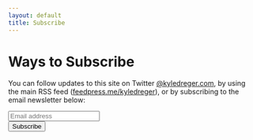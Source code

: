 ```yaml
---
layout: default
title: Subscribe
---
```

# Ways to Subscribe
You can follow updates to this site on Twitter [@kyledreger.com](http://twitter.com/kyledregercom), by using the main RSS feed ([feedpress.me/kyledreger](http://feedpress.me/kyledreger)), or by subscribing to the email newsletter below:

<!-- Begin MailChimp Signup Form -->
<div id="mc_embed_signup">
<form action="http://kyledreger.us4.list-manage2.com/subscribe/post?u=d7543fba33f02cdaaf69e0e0c&amp;id=161589a1dc" method="post" id="mc-embedded-subscribe-form" name="mc-embedded-subscribe-form" class="validate" target="_blank" novalidate>

<div class="mc-field-group">
</label>
  <input type="email" value="" name="EMAIL" class="required email" placeholder="Email address" id="mce-EMAIL">
</div>
  <div id="mce-responses" class="clear">
    <div class="response" id="mce-error-response" style="display:none"></div>
    <div class="response" id="mce-success-response" style="display:none"></div>
  </div>    <!-- real people should not fill this in and expect good things - do not remove this or risk form bot signups-->
    <div style="position: absolute; left: -5000px;"><input type="text" name="b_d7543fba33f02cdaaf69e0e0c_161589a1dc" value=""></div>
  <div class="clear"><input type="submit" value="Subscribe" name="subscribe" id="mc-embedded-subscribe" class="sub-button"></div>
</form>
</div>

<!--End mc_embed_signup-->


<form action="" method="POST">
  <script
    src="https://checkout.stripe.com/checkout.js" class="stripe-button"
    data-key="pk_08UnYdeAT9zRuEiaNUhgH04bgN2CV"
    data-amount="2000"
    data-name="Demo Site"
    data-description="2 widgets ($20.00)"
    data-image="/128x128.png">
  </script>
</form>
